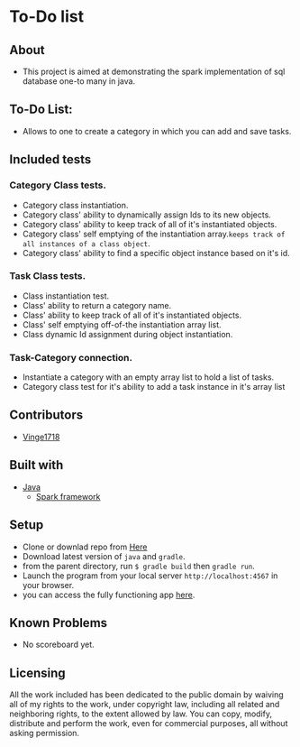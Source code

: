 # To-Do list

## About

- This project is aimed at demonstrating the spark implementation of sql database one-to many in java.

## To-Do List:
* Allows to one to create a category in which you can add and save tasks.

## Included tests
### Category Class tests.
- Category class instantiation.
- Category class' ability to dynamically assign Ids to its new objects.
- Category class' ability to keep track of all of it's instantiated objects.
- Category class' self emptying of the instantiation array.`keeps track of all instances of a class object`.
- Category class' ability to find a specific object instance based on it's id.

### Task Class tests.

- Class instantiation test.
- Class' ability to return a category name.
- Class' ability to keep track of all of it's instantiated objects.
- Class' self emptying off-of-the instantiation array list.
- Class dynamic Id assignment during object instantiation.

### Task-Category connection.
- Instantiate a category with an empty array list to hold a list of tasks.
- Category class test for it's ability to add a task instance in it's array list


## Contributors

- [Vinge1718](https://github.com/Vinge1718)

## Built with
- [Java](http://www.oracle.com/technetwork/java/index.html)
    * [Spark framework](http://sparkjava.com/)

## Setup
- Clone or downlad repo from [Here](https://github.com/Vinge1718/to-do)
- Download latest version of `java` and `gradle`.
- from the parent directory, run `$ gradle build` then `gradle run`.
- Launch the program from your local server `http://localhost:4567` in your browser.
- you can access the fully functioning app [here](https://github.com/Vinge1718/hero-squad).

## Known Problems
- No scoreboard yet.


## Licensing
All the work included has been dedicated to the public domain by waiving all of my rights to the work, under
copyright law, including all related and neighboring rights, to the extent allowed by law.
You can copy, modify, distribute and perform the work, even for commercial
purposes, all without asking permission.
